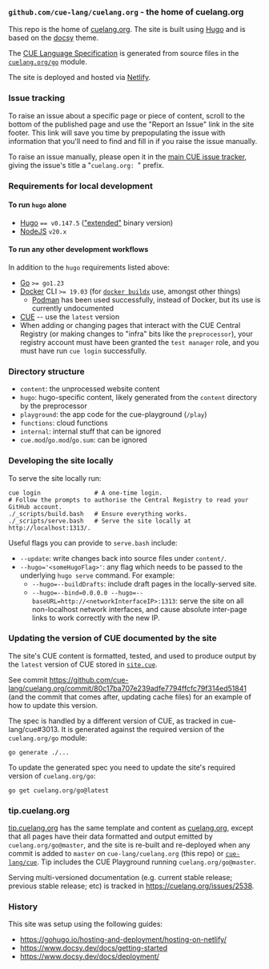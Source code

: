 ### `github.com/cue-lang/cuelang.org` - the home of cuelang.org

This repo is the home of [cuelang.org](https://cuelang.org). The site is built using [Hugo](https://gohugo.io/) and is
based on the [docsy](https://www.docsy.dev/) theme.

The [CUE Language Specification](https://cuelang.org/docs/references/spec/)
is generated from source files in the
[`cuelang.org/go`](https://pkg.go.dev/mod/cuelang.org/go) module.

The site is deployed and hosted via [Netlify](https://www.netlify.com/).

### Issue tracking

To raise an issue about a specific page or piece of content, scroll to the
bottom of the published page and use the "Report an Issue" link in the site
footer.
This link will save you time by prepopulating the issue with information that
you'll need to find and fill in if you raise the issue manually.

To raise an issue manually, please open it in the
[main CUE issue tracker](https://cuelang.org/issues),
giving the issue's title a "`cuelang.org: `" prefix.

### Requirements for local development

#### To run `hugo` alone

* [Hugo](https://github.com/gohugoio/hugo/releases) `== v0.147.5`
  (["extended"](https://gohugo.io/troubleshooting/faq/#i-get-this-feature-is-not-available-in-your-current-hugo-version)
  binary version)
* [NodeJS](https://nodejs.org/) `v20.x`

#### To run any other development workflows

In addition to the `hugo` requirements listed above:

* [Go](https://golang.org/dl/) `>= go1.23`
* [Docker](https://docs.docker.com/get-docker/) CLI `>= 19.03` (for [`docker
  buildx`](https://github.com/docker/buildx#installing) use, amongst other
  things)
   * [Podman](https://podman.io/) has been used successfully, instead of
     Docker, but its use is currently undocumented
* [CUE](https://cuelang.org/dl) -- use the `latest` version
* When adding or changing pages that interact with the CUE Central Registry (or
  making changes to "infra" bits like the `preprocessor`), your registry
  account must have been granted the `test manager` role, and you must have run
  `cue login` successfully.

### Directory structure

- `content`: the unprocessed website content
- `hugo`: hugo-specific content, likely generated from the `content` directory by the preprocessor
- `playground`: the app code for the cue-playground (`/play`)
- `functions`: cloud functions
- `internal`: internal stuff that can be ignored
- `cue.mod`/`go.mod`/`go.sum`: can be ignored

### Developing the site locally

To serve the site locally run:

```
cue login               # A one-time login.
# Follow the prompts to authorise the Central Registry to read your GitHub account.
./_scripts/build.bash   # Ensure everything works.
./_scripts/serve.bash   # Serve the site locally at http://localhost:1313/.
```

Useful flags you can provide to `serve.bash` include:

- `--update`: write changes back into source files under `content/`.
- `--hugo='<someHugoFlag>'`: any flag which needs to be passed to the
  underlying `hugo serve` command. For example:
  - `--hugo=--buildDrafts`: include draft pages in the locally-served site.
  - `--hugo=--bind=0.0.0.0 --hugo=--baseURL=http://<networkInterfaceIP>:1313`:
    serve the site on all non-localhost network interfaces, and cause absolute
    inter-page links to work correctly with the new IP.

### Updating the version of CUE documented by the site

The site's CUE content is formatted, tested, and used to produce output by the
`latest` version of CUE stored in [`site.cue`](/site.cue).

See commit
https://github.com/cue-lang/cuelang.org/commit/80c17ba707e239adfe7794ffcfc79f314ed51841
(and the commit that comes after, updating cache files) for an example of how
to update this version.

The spec is handled by a different version of CUE, as tracked in cue-lang/cue#3013.
It is generated against the required version of the `cuelang.org/go` module:

```
go generate ./...
```

To update the generated spec you need to update the site's required version of `cuelang.org/go`:

```
go get cuelang.org/go@latest
```

### tip.cuelang.org

[tip.cuelang.org](https://tip.cuelang.org/) has the same template and content as
[cuelang.org](https://cuelang.org), except that all pages have their data
formatted and output emitted by `cuelang.org/go@master`, and the site is
re-built and re-deployed when any commit is added to `master` on
`cue-lang/cuelang.org` (this repo) or
[`cue-lang/cue`](https://github.com/cue-lang/cue).
Tip includes the CUE Playground running `cuelang.org/go@master`.

Serving multi-versioned documentation (e.g. current stable release; previous
stable release; etc) is tracked in https://cuelang.org/issues/2538.

### History

This site was setup using the following guides:

* https://gohugo.io/hosting-and-deployment/hosting-on-netlify/
* https://www.docsy.dev/docs/getting-started
* https://www.docsy.dev/docs/deployment/

